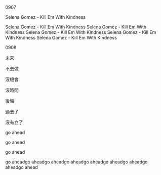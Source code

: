 0907


Selena Gomez - Kill Em With Kindness


Selena Gomez - Kill Em With Kindness
Selena Gomez - Kill Em With Kindness
Selena Gomez - Kill Em With Kindness
Selena Gomez - Kill Em With Kindness
Selena Gomez - Kill Em With Kindness

0908

未來

不去做

沒機會

沒時間

後悔

過去了

沒有立了

go ahead

go ahead

go ahead


go aheadgo aheadgo aheadgo aheadgo aheadgo aheadgo aheadgo aheadgo ahead
